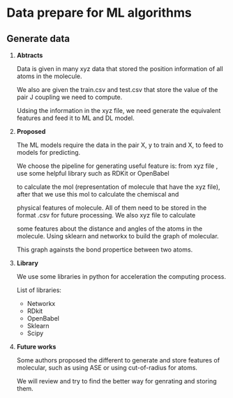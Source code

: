 # Data prepare for ML algorithms
## Generate data
1. **Abtracts**

    Data is given in many xyz data that stored the position information of all atoms in the molecule.

    We also are given the train.csv and test.csv that store the value of the pair J coupling we need to compute.

    Udsing the information in the xyz file, we need generate the equivalent features and feed it to ML and DL model.

2. **Proposed**
 
    The ML models require the data in the pair X, y to train and X, to feed to models for predicting.

    We choose the pipeline for generating useful feature is: from xyz file , use some helpful library such as RDKit or OpenBabel 

    to calculate the mol (representation of molecule that have the xyz file), after that we use this mol to calculate the chemiscal and 
    
    physical features of molecule. All of them need to be stored in the format .csv for future processing. We also xyz file to calculate 

    some features about the distance and angles of the atoms in the molecule. Using sklearn and networkx to build the graph of molecular. 

    This graph againsts the bond propertice between two atoms.

3. **Library**

    We use some libraries in python for acceleration the computing process. 

    List of libraries:

    * Networkx
    * RDkit
    * OpenBabel 
    * Sklearn
    * Scipy

4. **Future works**

    Some authors proposed the different to generate and store features of molecular, such as using ASE or using cut-of-radius for atoms.

    We will review and try to find the better way for genrating and storing them.